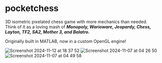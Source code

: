 # pocketchess
3D isometric pixelated chess game with more mechanics than needed. Think of it as a loving mash of ***Monopoly, Warioware, Jeopardy, Chess, Layton, TF2, SA2, Mother 3, and Balatro.***

Originally built in MATLAB, now in a custom OpenGL engine!

![Screenshot 2024-11-12 at 18 37 52](https://github.com/user-attachments/assets/5d1db248-68ec-43db-b374-7e9526a0949e)
![Screenshot 2024-11-07 at 04 26 50](https://github.com/user-attachments/assets/341d662a-c33b-4506-83ea-2f8ad54ef46e)
![Screenshot 2024-11-07 at 04 49 58](https://github.com/user-attachments/assets/46843de1-7ad1-41d2-8410-025edf8c0d93)
